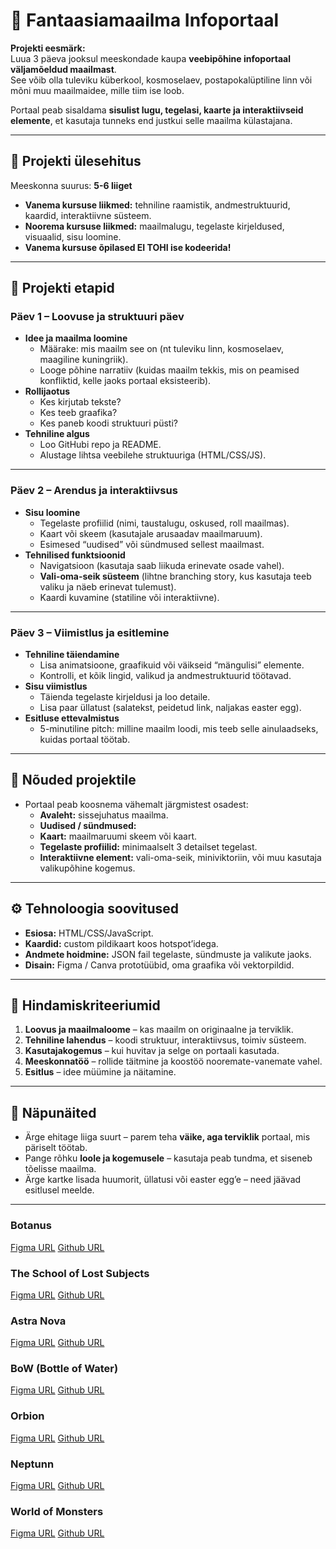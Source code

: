# 🌌 Fantaasiamaailma Infoportaal

**Projekti eesmärk:**  
Luua 3 päeva jooksul meeskondade kaupa **veebipõhine infoportaal väljamõeldud maailmast**.  
See võib olla tuleviku küberkool, kosmoselaev, postapokalüptiline linn või mõni muu maailmaidee, mille tiim ise loob.  

Portaal peab sisaldama **sisulist lugu, tegelasi, kaarte ja interaktiivseid elemente**, et kasutaja tunneks end justkui selle maailma külastajana.

---

## 🎯 Projekti ülesehitus

Meeskonna suurus: **5-6 liiget**  
- **Vanema kursuse liikmed:** tehniline raamistik, andmestruktuurid, kaardid, interaktiivne süsteem.  
- **Noorema kursuse liikmed:** maailmalugu, tegelaste kirjeldused, visuaalid, sisu loomine.
- **Vanema kursuse õpilased EI TOHI ise kodeerida!**

---

## 📅 Projekti etapid

### Päev 1 – Loovuse ja struktuuri päev
- **Idee ja maailma loomine**
  - Määrake: mis maailm see on (nt tuleviku linn, kosmoselaev, maagiline kuningriik).
  - Looge põhine narratiiv (kuidas maailm tekkis, mis on peamised konfliktid, kelle jaoks portaal eksisteerib).
- **Rollijaotus**
  - Kes kirjutab tekste?  
  - Kes teeb graafika?  
  - Kes paneb koodi struktuuri püsti?  
- **Tehniline algus**
  - Loo GitHubi repo ja README.  
  - Alustage lihtsa veebilehe struktuuriga (HTML/CSS/JS).  

---

### Päev 2 – Arendus ja interaktiivsus
- **Sisu loomine**
  - Tegelaste profiilid (nimi, taustalugu, oskused, roll maailmas).  
  - Kaart või skeem (kasutajale arusaadav maailmaruum).  
  - Esimesed “uudised” või sündmused sellest maailmast.  
- **Tehnilised funktsioonid**
  - Navigatsioon (kasutaja saab liikuda erinevate osade vahel).  
  - **Vali-oma-seik süsteem** (lihtne branching story, kus kasutaja teeb valiku ja näeb erinevat tulemust).  
  - Kaardi kuvamine (statiline või interaktiivne).  

---

### Päev 3 – Viimistlus ja esitlemine
- **Tehniline täiendamine**
  - Lisa animatsioone, graafikuid või väikseid “mängulisi” elemente.  
  - Kontrolli, et kõik lingid, valikud ja andmestruktuurid töötavad.  
- **Sisu viimistlus**
  - Täienda tegelaste kirjeldusi ja loo detaile.  
  - Lisa paar üllatust (salatekst, peidetud link, naljakas easter egg).  
- **Esitluse ettevalmistus**
  - 5-minutiline pitch: milline maailm loodi, mis teeb selle ainulaadseks, kuidas portaal töötab.  

---

## 🚀 Nõuded projektile

- Portaal peab koosnema vähemalt järgmistest osadest:
  - **Avaleht:** sissejuhatus maailma.  
  - **Uudised / sündmused:**
  - **Kaart:** maailmaruumi skeem või kaart.  
  - **Tegelaste profiilid:** minimaalselt 3 detailset tegelast.  
  - **Interaktiivne element:** vali-oma-seik, miniviktoriin, või muu kasutaja valikupõhine kogemus.  

---

## ⚙️ Tehnoloogia soovitused

- **Esiosa:** HTML/CSS/JavaScript.  
- **Kaardid:** custom pildikaart koos hotspot’idega.  
- **Andmete hoidmine:** JSON fail tegelaste, sündmuste ja valikute jaoks.  
- **Disain:** Figma / Canva prototüübid, oma graafika või vektorpildid.  

---

## 🌟 Hindamiskriteeriumid

1. **Loovus ja maailmaloome** – kas maailm on originaalne ja terviklik.  
2. **Tehniline lahendus** – koodi struktuur, interaktiivsus, toimiv süsteem.  
3. **Kasutajakogemus** – kui huvitav ja selge on portaali kasutada.  
4. **Meeskonnatöö** – rollide täitmine ja koostöö nooremate-vanemate vahel.  
5. **Esitlus** – idee müümine ja näitamine.  

---

## 🔮 Näpunäited

- Ärge ehitage liiga suurt – parem teha **väike, aga terviklik** portaal, mis päriselt töötab.  
- Pange rõhku **loole ja kogemusele** – kasutaja peab tundma, et siseneb tõelisse maailma.  
- Ärge kartke lisada huumorit, üllatusi või easter egg’e – need jäävad esitlusel meelde.  

---

### Botanus
[Figma URL](https://www.figma.com/design/2bQMhHk49wwcpsIJO4mcX0/Untitled?node-id=0-1&p=f&t=D3Paibn1s3br1vlO-0)
[Github URL](https://github.com/siimnettan/grupp_1_AI-botanus)

### The School of Lost Subjects
[Figma URL](https://www.figma.com/design/vs66074OBWJlhSnF4wzV7y/Kadunud-%C3%95ppeainete-Kool?node-id=0-1&p=f&t=2feNG0KQvop0A7mk-0)
[Github URL](https://github.com/KadriKaljo/kadunud-oppeainete-kool)

### Astra Nova
[Figma URL](https://www.figma.com/design/rnMUHB8AQD9mFdSzXH6rgp/AstroNova?node-id=0-1&p=f&t=rYsCYTv57mN4263f-0)
[Github URL](https://github.com/pokram/astranova)

### BoW (Bottle of Water)
[Figma URL](https://www.figma.com/design/3tlejozUuthdpBACuVB2N3/Untitled?node-id=1-2&t=68BStKZnjsjQAJP1-0)
[Github URL](https://github.com/Aern-do/fantaasiamaailma)

### Orbion
[Figma URL](https://www.figma.com/site/MzhTwfqYuoTsfkR6Wco9KE/Orbion?node-id=0-1&t=WdoPMyNQWg7WSPfw-1)
[Github URL](https://github.com/MarellePalm/Orbion)

### Neptunn
[Figma URL]()
[Github URL](https://github.com/kiku69/Neptunn)

### World of Monsters
[Figma URL](https://www.figma.com/design/PAvLYvYarApwcQHuhzG9Kl/EsimeneProjekt?node-id=0-1&p=f&t=lWuXsUnO596eyeqE-0)
[Github URL](https://github.com/roberina/esimeneprojekt)
